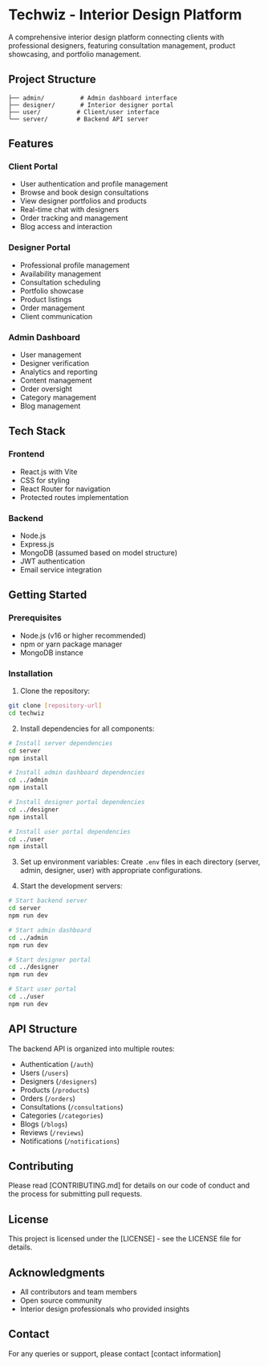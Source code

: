 # Techwiz - Interior Design Platform

A comprehensive interior design platform connecting clients with professional designers, featuring consultation management, product showcasing, and portfolio management.

## Project Structure

```
├── admin/          # Admin dashboard interface
├── designer/       # Interior designer portal
├── user/          # Client/user interface
└── server/        # Backend API server
```

## Features

### Client Portal
- User authentication and profile management
- Browse and book design consultations
- View designer portfolios and products
- Real-time chat with designers
- Order tracking and management
- Blog access and interaction

### Designer Portal
- Professional profile management
- Availability management
- Consultation scheduling
- Portfolio showcase
- Product listings
- Order management
- Client communication

### Admin Dashboard
- User management
- Designer verification
- Analytics and reporting
- Content management
- Order oversight
- Category management
- Blog management

## Tech Stack

### Frontend
- React.js with Vite
- CSS for styling
- React Router for navigation
- Protected routes implementation

### Backend
- Node.js
- Express.js
- MongoDB (assumed based on model structure)
- JWT authentication
- Email service integration

## Getting Started

### Prerequisites
- Node.js (v16 or higher recommended)
- npm or yarn package manager
- MongoDB instance

### Installation

1. Clone the repository:
```bash
git clone [repository-url]
cd techwiz
```

2. Install dependencies for all components:
```bash
# Install server dependencies
cd server
npm install

# Install admin dashboard dependencies
cd ../admin
npm install

# Install designer portal dependencies
cd ../designer
npm install

# Install user portal dependencies
cd ../user
npm install
```

3. Set up environment variables:
Create `.env` files in each directory (server, admin, designer, user) with appropriate configurations.

4. Start the development servers:

```bash
# Start backend server
cd server
npm run dev

# Start admin dashboard
cd ../admin
npm run dev

# Start designer portal
cd ../designer
npm run dev

# Start user portal
cd ../user
npm run dev
```

## API Structure

The backend API is organized into multiple routes:
- Authentication (`/auth`)
- Users (`/users`)
- Designers (`/designers`)
- Products (`/products`)
- Orders (`/orders`)
- Consultations (`/consultations`)
- Categories (`/categories`)
- Blogs (`/blogs`)
- Reviews (`/reviews`)
- Notifications (`/notifications`)

## Contributing

Please read [CONTRIBUTING.md] for details on our code of conduct and the process for submitting pull requests.

## License

This project is licensed under the [LICENSE] - see the LICENSE file for details.

## Acknowledgments

- All contributors and team members
- Open source community
- Interior design professionals who provided insights

## Contact

For any queries or support, please contact [contact information]
